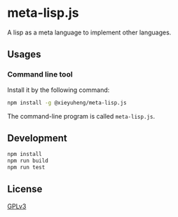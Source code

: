 # meta-lisp.js

A lisp as a meta language to implement other languages.

## Usages

### Command line tool

Install it by the following command:

```sh
npm install -g @xieyuheng/meta-lisp.js
```

The command-line program is called `meta-lisp.js`.

## Development

```sh
npm install
npm run build
npm run test
```

## License

[GPLv3](LICENSE)
